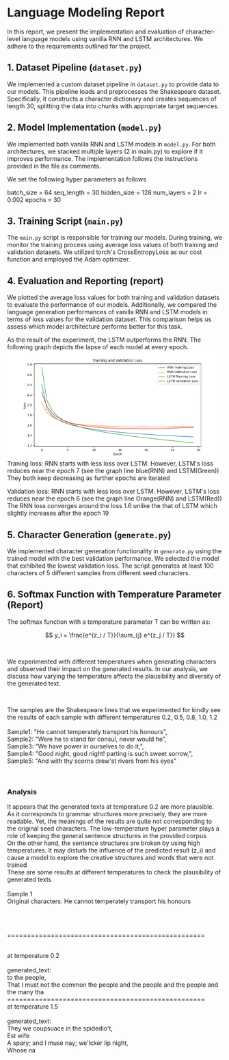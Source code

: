# Language Modeling Report

In this report, we present the implementation and evaluation of character-level language models using vanilla RNN and LSTM architectures. We adhere to the requirements outlined for the project.

## 1. Dataset Pipeline (`dataset.py`)

We implemented a custom dataset pipeline in `dataset.py` to provide data to our models. This pipeline loads and preprocesses the Shakespeare dataset. Specifically, it constructs a character dictionary and creates sequences of length 30, splitting the data into chunks with appropriate target sequences.

## 2. Model Implementation (`model.py`)

We implemented both vanilla RNN and LSTM models in `model.py`. For both architectures, we stacked multiple layers (2 in main.py) to explore if it improves performance. The implementation follows the instructions provided in the file as comments.

We set the following hyper parameters as follows

batch_size = 64
seq_length = 30
hidden_size = 128
num_layers = 2
lr = 0.002
epochs = 30

## 3. Training Script (`main.py`)

The `main.py` script is responsible for training our models. During training, we monitor the training process using average loss values of both training and validation datasets. We utilized torch's CrossEntropyLoss as our cost function and employed the Adam optimizer.

## 4. Evaluation and Reporting (report)

We plotted the average loss values for both training and validation datasets to evaluate the performance of our models. Additionally, we compared the language generation performances of vanilla RNN and LSTM models in terms of loss values for the validation dataset. This comparison helps us assess which model architecture performs better for this task.

As the result of the experiment, the LSTM outperforms the RNN. The following graph depicts the lapse of each model at every epoch.
![Alt text](./images/model_results.png)
Traning loss:
RNN starts with less loss over LSTM. However, LSTM's loss reduces near the epoch 7 (see the graph line blue(RNN) and LSTM(Green))
They both keep decreasing as further epochs are iterated

Validation loss:
RNN starts with less loss over LSTM. However, LSTM's loss reduces near the epoch 6 (see the graph line Orange(RNN) and LSTM(Red))
The RNN loss converges around the loss 1.6 unlike the that of LSTM which slightly increases after the epoch 19


## 5. Character Generation (`generate.py`)

We implemented character generation functionality in `generate.py` using the trained model with the best validation performance. We selected the model that exhibited the lowest validation loss. The script generates at least 100 characters of 5 different samples from different seed characters.

## 6. Softmax Function with Temperature Parameter (Report)

The softmax function with a temperature parameter T can be written as:
<be>

$$
y_i = \frac{e^{z_i / T}}{\sum_{j} e^{z_j / T}}
$$

<br>

We experimented with different temperatures when generating characters and observed their impact on the generated results. In our analysis, we discuss how varying the temperature affects the plausibility and diversity of the generated text.

<br>

The samples are the Shakespeare lines that we experimented for kindly see the results of each sample with different temperatures 0.2, 0.5, 0.8, 1.0, 1.2
<br><br>
Sample1: "He cannot temperately transport his honours",
<br>
Sample2: "Were he to stand for consul, never would he",
<br>
Sample3: "We have power in ourselves to do it,",
<br>
Sample4: "Good night, good night! parting is such sweet sorrow,",
<br>
Sample5: "And with thy scorns drew'st rivers from his eyes"

<br>

### Analysis
It appears that the generated texts at temperature 0.2 are more plausible. As it corresponds to grammar structures more precisely, they are more readable.
Yet, the meanings of the results are quite not corresponding to the original seed characters. 
The low-temperature hyper parameter plays a role of keeping the general sentence structures in the provided corpus
<br>
On the other hand, the sentence structures are broken by using high temperatures. 
It may disturb the influence of the predicted result (z_i) and cause a model to explore the creative structures and words that were not trained
<br>
These are some results at different temperatures to check the plausibility of generated texts
<br><br>
Sample 1
<br>
Original characters:  He cannot temperately transport his honours

<br><br>

==================================================

<br>
at temperature  0.2
<br><br>
generated_text:
<br>
to the people,<br>
That I must not the common the people and the people and the people and the many tha
<br>
==================================================
<br>
at temperature  1.5
<br><br>
generated_text:
<br>
They we coupsuace in the spidedio't,<br>
Est wife<br>
A spary; and I muse nay; we'lcker lip night,<br>
Whose na<br>
